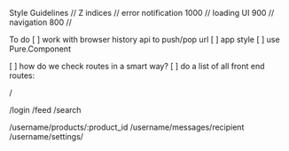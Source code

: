 Style Guidelines
// Z indices
// error notification 1000
// loading UI 900
// navigation 800
//

To do
[ ] work with browser history api to push/pop url
[ ] app style
[ ] use Pure.Component

[ ] how do we check routes in a smart way?
[ ] do a list of all front end routes:



/

/login
/feed
/search

/username/products/:product_id
/username/messages/recipient 
/username/settings/

